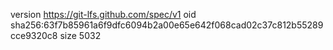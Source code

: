 version https://git-lfs.github.com/spec/v1
oid sha256:63f7b85961a6f9dfc6094b2a00e65e642f068cad02c37c812b55289cce9320c8
size 5032
